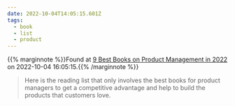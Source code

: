 ```yaml
---
date: 2022-10-04T14:05:15.601Z
tags:
  - book
  - list
  - product
---
```

{{% marginnote %}}Found at [9 Best Books on Product Management in 2022](https://userguiding.com/blog/product-management-books/) on 2022-10-04 16:05:15.{{% /marginnote %}}

> Here is the reading list that only involves the best books for product managers to get a competitive advantage and help to build the products that customers love.

